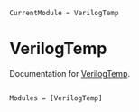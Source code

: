 ```@meta
CurrentModule = VerilogTemp
```

# VerilogTemp

Documentation for [VerilogTemp](https://github.com/gribeill/VerilogTemp.jl).

```@index
```

```@autodocs
Modules = [VerilogTemp]
```
